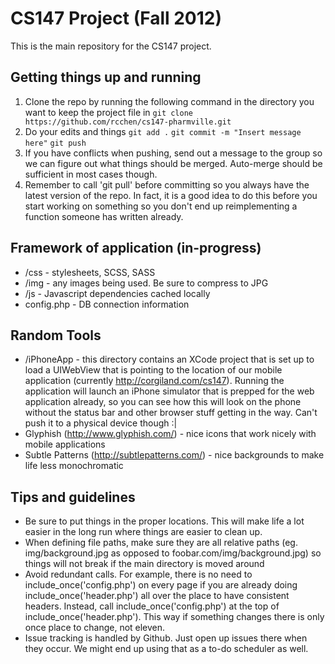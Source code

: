 CS147 Project (Fall 2012)
================
This is the main repository for the CS147 project.

Getting things up and running
----------------
1. Clone the repo by running the following command in the directory you want to keep the project file in
	`git clone https://github.com/rcchen/cs147-pharmville.git`
2. Do your edits and things
	`git add .`
	`git commit -m "Insert message here"`
	`git push`
3. If you have conflicts when pushing, send out a message to the group so we can figure out what things should be merged. Auto-merge should be sufficient in most cases though.
4. Remember to call 'git pull' before committing so you always have the latest version of the repo. In fact, it is a good idea to do this before you start working on something so you don't end up reimplementing a function someone has written already.

Framework of application (in-progress)
----------------
* /css - stylesheets, SCSS, SASS
* /img - any images being used. Be sure to compress to JPG
* /js - Javascript dependencies cached locally
* config.php - DB connection information

Random Tools
----------------
* /iPhoneApp - this directory contains an XCode project that is set up to load a UIWebView that is pointing to the location of our mobile application (currently http://corgiland.com/cs147). Running the application will launch an iPhone simulator that is prepped for the web application already, so you can see how this will look on the phone without the status bar and other browser stuff getting in the way. Can't push it to a physical device though :|
* Glyphish (http://www.glyphish.com/) - nice icons that work nicely with mobile applications
* Subtle Patterns (http://subtlepatterns.com/) - nice backgrounds to make life less monochromatic

Tips and guidelines
----------------
* Be sure to put things in the proper locations. This will make life a lot easier in the long run where things are easier to clean up.
* When defining file paths, make sure they are all relative paths (eg. img/background.jpg as opposed to foobar.com/img/background.jpg) so things will not break if the main directory is moved around
* Avoid redundant calls. For example, there is no need to include_once('config.php') on every page if you are already doing include_once('header.php') all over the place to have consistent headers. Instead, call include_once('config.php') at the top of include_once('header.php'). This way if something changes there is only once place to change, not eleven.
* Issue tracking is handled by Github. Just open up issues there when they occur. We might end up using that as a to-do scheduler as well.
